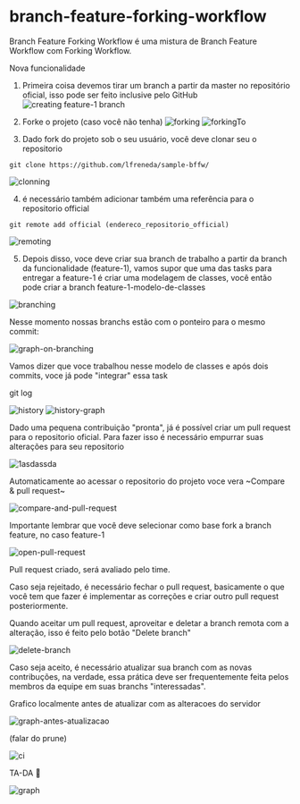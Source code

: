 # branch-feature-forking-workflow

Branch Feature Forking Workflow é uma mistura de Branch Feature Workflow com Forking Workflow.

Nova funcionalidade 

1. Primeira coisa devemos tirar um branch a partir da master no repositório oficial, isso pode ser feito inclusive pelo GitHub
![creating feature-1 branch](http://sc-cdn.scaleengine.net/i/a4338424388fdb37687dbf968097939f1.png)

2. Forke o projeto (caso você não tenha) 
![forking](http://sc-cdn.scaleengine.net/i/7da9034fb0a31dec0ef0b5c5c5e71dee.png)
![forkingTo](http://sc-cdn.scaleengine.net/i/321e1eb548cbd155f75ca969bf99ecbc.png)

3. Dado fork do projeto sob o seu usuário, você deve clonar seu o repositorio
```
git clone https://github.com/lfreneda/sample-bffw/
```

![clonning](http://sc-cdn.scaleengine.net/i/27a95a396b54a66fbc628e248d90560d.png)

4. é necessário também adicionar também uma referência para o repositorio official

```
git remote add official (endereco_repositorio_official)
```
![remoting](http://sc-cdn.scaleengine.net/i/91862c232dd14bc9b665376d1d2a4dc9.png)

5. Depois disso, voce deve criar sua branch de trabalho a partir da branch da funcionalidade (feature-1), vamos supor que uma das tasks para entregar a feature-1 é criar uma modelagem de classes, você então pode criar a branch feature-1-modelo-de-classes

![branching](http://sc-cdn.scaleengine.net/i/120af7bb5bf2668404b6bc335c4ad081.png)

Nesse momento nossas branchs estão com o ponteiro para o mesmo commit:

![graph-on-branching](http://sc-cdn.scaleengine.net/i/8e4fafeac8daff39819c2089dd57c638.png)

Vamos dizer que voce trabalhou nesse modelo de classes e após dois commits, voce já pode "integrar" essa task

git log

![history](http://sc-cdn.scaleengine.net/i/066996d969bf27788be46bb6d32aa88b.png)
![history-graph](http://sc-cdn.scaleengine.net/i/67bbdae1343a1a9a9e81317389b587a7.png)

Dado uma pequena contribuição "pronta", já é possível criar um pull request para o repositorio oficial. Para fazer isso é necessário empurrar suas alterações para seu repositorio

![1asdassda](http://sc-cdn.scaleengine.net/i/588eda2f950d81ebbf3040561a81110d.png)

Automaticamente ao acessar o repositorio do projeto voce vera ~Compare & pull request~

![compare-and-pull-request](http://sc-cdn.scaleengine.net/i/716240153e5b5d75564fc6dd52254434.png)

Importante lembrar que você deve selecionar como base fork a branch feature, no caso feature-1

![open-pull-request](http://sc-cdn.scaleengine.net/i/7bd847c3793d3bb34e9b0ad48126fd79.png)

Pull request criado, será avaliado pelo time.

Caso seja rejeitado, é necessário fechar o pull request, basicamente o que você tem que fazer é implementar as correções e criar outro pull request posteriormente.

Quando aceitar um pull request, aproveitar e deletar a branch remota com a alteração, isso é feito pelo botão "Delete branch"

![delete-branch](http://sc-cdn.scaleengine.net/i/ec4e5b2155d715702bb158d1a41b1b3f1.png)

Caso seja aceito, é necessário atualizar sua branch com as novas contribuções, na verdade, essa prática deve ser frequentemente feita pelos membros da equipe em suas branchs "interessadas". 

Grafico localmente antes de atualizar com as alteracoes do servidor

![graph-antes-atualizacao](http://sc-cdn.scaleengine.net/i/53ee710e0608dc430f1c4bad82ab3729.png)


(falar do prune)

![ci](http://sc-cdn.scaleengine.net/i/2d6e97349b042ccd48d2b33f6d529a20.png)

TA-DA :tada:

![graph](http://sc-cdn.scaleengine.net/i/917d3fd475bc4cf2cd582ba80599a86c.png)


